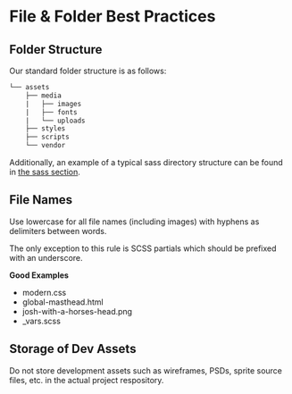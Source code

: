 # File &amp; Folder Best Practices

## Folder Structure

Our standard folder structure is as follows:

```diff
└── assets
    ├── media
    |   ├── images
    |   ├── fonts
    |   └── uploads
    ├── styles
    ├── scripts
    └── vendor
```

Additionally, an example of a typical sass directory structure can be found in [the sass section](/standards/scss.md#folder-structure).

## File Names

Use lowercase for all file names (including images) with hyphens as delimiters between words.

The only exception to this rule is SCSS partials which should be prefixed with an underscore.

**Good Examples**

* modern.css
* global-masthead.html
* josh-with-a-horses-head.png
* _vars.scss

## Storage of Dev Assets

Do not store development assets such as wireframes, PSDs, sprite source files, etc. in the actual project respository.
